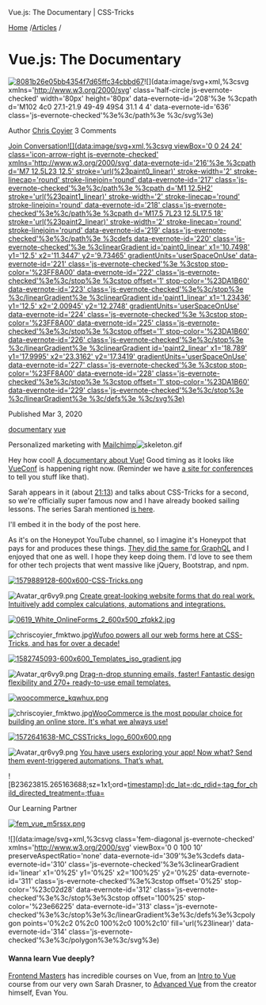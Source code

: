 Vue.js: The Documentary | CSS-Tricks

[Home](https://css-tricks.com/)  /[Articles](https://css-tricks.com/archives/)  /

# Vue.js: The Documentary

[![8081b26e05bb4354f7d65ffc34cbbd67](../_resources/436055d0d35dfb221e386dc915e11191.jpg)](https://css-tricks.com/author/chriscoyier/)![](data:image/svg+xml,%3csvg xmlns='http://www.w3.org/2000/svg' class='half-circle js-evernote-checked' width='80px' height='80px' data-evernote-id='208'%3e %3cpath d='M102 4c0 27.1-21.9 49-49 49S4 31.1 4 4' data-evernote-id='636' class='js-evernote-checked'%3e%3c/path%3e %3c/svg%3e)

Author
[Chris Coyier](https://css-tricks.com/author/chriscoyier/)
3 Comments

[Join Conversation![](data:image/svg+xml,%3csvg viewBox='0 0 24 24' class='icon-arrow-right js-evernote-checked' xmlns='http://www.w3.org/2000/svg' data-evernote-id='216'%3e %3cpath d='M7 12.5L23 12.5' stroke='url(%23paint0_linear)' stroke-width='2' stroke-linecap='round' stroke-linejoin='round' data-evernote-id='217' class='js-evernote-checked'%3e%3c/path%3e %3cpath d='M1 12.5H2' stroke='url(%23paint1_linear)' stroke-width='2' stroke-linecap='round' stroke-linejoin='round' data-evernote-id='218' class='js-evernote-checked'%3e%3c/path%3e %3cpath d='M17.5 7L23 12.5L17.5 18' stroke='url(%23paint2_linear)' stroke-width='2' stroke-linecap='round' stroke-linejoin='round' data-evernote-id='219' class='js-evernote-checked'%3e%3c/path%3e %3cdefs data-evernote-id='220' class='js-evernote-checked'%3e %3clinearGradient id='paint0_linear' x1='10.7498' y1='12.5' x2='11.3447' y2='9.73465' gradientUnits='userSpaceOnUse' data-evernote-id='221' class='js-evernote-checked'%3e %3cstop stop-color='%23FF8A00' data-evernote-id='222' class='js-evernote-checked'%3e%3c/stop%3e %3cstop offset='1' stop-color='%23DA1B60' data-evernote-id='223' class='js-evernote-checked'%3e%3c/stop%3e %3c/linearGradient%3e %3clinearGradient id='paint1_linear' x1='1.23436' y1='12.5' x2='2.00945' y2='12.2748' gradientUnits='userSpaceOnUse' data-evernote-id='224' class='js-evernote-checked'%3e %3cstop stop-color='%23FF8A00' data-evernote-id='225' class='js-evernote-checked'%3e%3c/stop%3e %3cstop offset='1' stop-color='%23DA1B60' data-evernote-id='226' class='js-evernote-checked'%3e%3c/stop%3e %3c/linearGradient%3e %3clinearGradient id='paint2_linear' x1='18.789' y1='17.9995' x2='23.3162' y2='17.3419' gradientUnits='userSpaceOnUse' data-evernote-id='227' class='js-evernote-checked'%3e %3cstop stop-color='%23FF8A00' data-evernote-id='228' class='js-evernote-checked'%3e%3c/stop%3e %3cstop offset='1' stop-color='%23DA1B60' data-evernote-id='229' class='js-evernote-checked'%3e%3c/stop%3e %3c/linearGradient%3e %3c/defs%3e %3c/svg%3e)](https://css-tricks.com/vue-js-the-documentary/#comments)

Published
Mar 3, 2020

[documentary](https://css-tricks.com/tag/documentary/)  [vue](https://css-tricks.com/tag/vue/)

Personalized marketing with [Mailchimp](https://ad.doubleclick.net/ddm/clk/460200486;264821600;u)![skeleton.gif](../_resources/45cf913e5d9d3c9b2058033056d3dd23.gif)

Hey how cool! [A documentary about Vue!](https://www.youtube.com/watch?v=OrxmtDw4pVI) Good timing as it looks like [VueConf](https://us.vuejs.org/) is happening right now. (Reminder we have [a site for conferences](https://conferences.css-tricks.com/) to tell you stuff like that).

Sarah appears in it (about [21:13](https://youtu.be/OrxmtDw4pVI?t=1273)) and talks about CSS-Tricks for a second, so we're officially super famous now and I have already booked sailing lessons. The series Sarah mentioned [is here](https://css-tricks.com/intro-to-vue-1-rendering-directives-events/).

I'll embed it in the body of the post here.

As it's on the Honeypot YouTube channel, so I imagine it's Honeypot that pays for and produces these things. [They did the same for GraphQL](https://www.youtube.com/watch?v=783ccP__No8) and I enjoyed that one as well. I hope they keep doing them. I'd love to see them for other tech projects that went massive like jQuery, Bootstrap, and npm.

 [![1579889128-600x600-CSS-Tricks.png](../_resources/7036ee4267145bc1ed1d5350984e635c.png)](https://srv.buysellads.com/ads/click/x/GTND42QYCK7IPKQWCA7LYKQMFT7I55QJCYYDPZ3JCWADC53ECEBD5K7KC6BIEK7IFTBDVK3EHJNCLSIZ)

 ![Avatar_qr6vy9.png](../_resources/5bef76e05f5c9db723d01e542881dc22.png)  [Create great-looking website forms that do real work. Intuitively add complex calculations, automations and integrations.](https://srv.buysellads.com/ads/click/x/GTND42QYCK7IPKQWCA7LYKQMFT7I55QJCYYDPZ3JCWADC53ECEBD5K7KC6BIEK7IFTBDVK3EHJNCLSIZ)

[![0619_White_OnlineForms_2_600x500_zfqkk2.jpg](../_resources/ea4e8a9d441b5a6792e62836debb623d.jpg)](https://www.wufoo.com/home/?utm_source=css-tricks)

![chriscoyier_fmktwo.jpg](../_resources/91771914d43721b625abf7817284cad3.jpg)[Wufoo powers all our web forms here at CSS-Tricks, and has for over a decade!](https://www.wufoo.com/home/?utm_source=css-tricks)

 [![1582745093-600x600_Templates_iso_gradient.jpg](../_resources/fd16e71922f38b2b195f97daecf9dc53.jpg)](https://srv.buysellads.com/ads/click/x/GTND42QYCK7IPKQWCA7LYKQMFT7I55QEFT7DEZ3JCWADC53ECA7DKKQKC6BIEK7IFTBDVK3EHJNCLSIZ)

 ![Avatar_qr6vy9.png](../_resources/5bef76e05f5c9db723d01e542881dc22.png)  [Drag-n-drop stunning emails, faster! Fantastic design flexibility and 270+ ready-to-use email templates.](https://srv.buysellads.com/ads/click/x/GTND42QYCK7IPKQWCA7LYKQMFT7I55QEFT7DEZ3JCWADC53ECA7DKKQKC6BIEK7IFTBDVK3EHJNCLSIZ)

[![woocommerce_kqwhux.png](../_resources/773674f529a192bd9a5a58202c69be37.png)](https://woocommerce.com/?aff=8638)

![chriscoyier_fmktwo.jpg](../_resources/91771914d43721b625abf7817284cad3.jpg)[WooCommerce is the most popular choice for building an online store. It's what we always use!](https://woocommerce.com/?aff=8638)

 [![1572641638-MC_CSSTricks_logo_600x600.png](../_resources/acfca4e614645c86ceee0d203446401d.png)](https://srv.buysellads.com/ads/click/x/GTND42QYCK7IPKQWCA7LYKQMFT7I55QECABIVZ3JCWADC53ECAYDKKQKC6BIEK7IFTBDVK3EHJNCLSIZ)

 ![Avatar_qr6vy9.png](../_resources/5bef76e05f5c9db723d01e542881dc22.png)  [You have users exploring your app! Now what? Send them event-triggered automations. That’s what.](https://srv.buysellads.com/ads/click/x/GTND42QYCK7IPKQWCA7LYKQMFT7I55QECABIVZ3JCWADC53ECAYDKKQKC6BIEK7IFTBDVK3EHJNCLSIZ)

 ![B23623815.265163688;sz=1x1;ord=[timestamp\];dc_lat=;dc_rdid=;tag_for_child_directed_treatment=;tfua=](../_resources/ad4b0f606e0f8465bc4c4c170b37e1a3.gif)

Our Learning Partner

[![fem_vue_m5rssx.png](../_resources/ac0e5360d58fc3de2d4798ec452974ae.png)](https://frontendmasters.com/courses/advanced-vue/?utm_source=css-tricks&utm_medium=website&utm_campaign=css-tricks-tags-sidebar)

![](data:image/svg+xml,%3csvg class='fem-diagonal js-evernote-checked' xmlns='http://www.w3.org/2000/svg' viewBox='0 0 100 10' preserveAspectRatio='none' data-evernote-id='309'%3e%3cdefs data-evernote-id='310' class='js-evernote-checked'%3e%3clinearGradient id='linear' x1='0%25' y1='0%25' x2='100%25' y2='0%25' data-evernote-id='311' class='js-evernote-checked'%3e%3cstop offset='0%25' stop-color='%23c02d28' data-evernote-id='312' class='js-evernote-checked'%3e%3c/stop%3e%3cstop offset='100%25' stop-color='%23e66225' data-evernote-id='313' class='js-evernote-checked'%3e%3c/stop%3e%3c/linearGradient%3e%3c/defs%3e%3cpolygon points='0%2c2 0%2c0 100%2c0 100%2c10' fill='url(%23linear)' data-evernote-id='314' class='js-evernote-checked'%3e%3c/polygon%3e%3c/svg%3e)

#### Wanna learn Vue deeply?

[Frontend Masters](https://frontendmasters.com/?utm_source=css-tricks&utm_medium=website&utm_campaign=css-tricks-tags-sidebar) has incredible courses on Vue, from an [Intro to Vue](https://frontendmasters.com/courses/vue/?utm_source=css-tricks&utm_medium=website&utm_campaign=css-tricks-tags-sidebar) course from our very own Sarah Drasner, to [Advanced Vue](https://frontendmasters.com/courses/advanced-vue/?utm_source=css-tricks&utm_medium=website&utm_campaign=css-tricks-tags-sidebar) from the creator himself, Evan You.